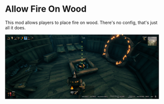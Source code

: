 # Allow Fire On Wood

This mod allows players to place fire on wood. There's no config, that's just all it does.

![Screenshot](https://github.com/michalczemierowski/valheim-AllowFireOnWood/blob/master/screenshots/ss.png?raw=true "a title")
